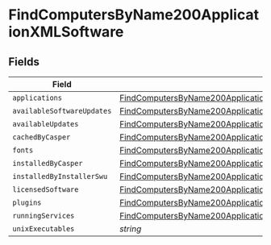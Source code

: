 # FindComputersByName200ApplicationXMLSoftware


## Fields

| Field                                                                                                                                                                     | Type                                                                                                                                                                      | Required                                                                                                                                                                  | Description                                                                                                                                                               |
| ------------------------------------------------------------------------------------------------------------------------------------------------------------------------- | ------------------------------------------------------------------------------------------------------------------------------------------------------------------------- | ------------------------------------------------------------------------------------------------------------------------------------------------------------------------- | ------------------------------------------------------------------------------------------------------------------------------------------------------------------------- |
| `applications`                                                                                                                                                            | [FindComputersByName200ApplicationXMLSoftwareApplications](../../models/operations/findcomputersbyname200applicationxmlsoftwareapplications.md)[]                         | :heavy_minus_sign:                                                                                                                                                        | N/A                                                                                                                                                                       |
| `availableSoftwareUpdates`                                                                                                                                                | [FindComputersByName200ApplicationXMLSoftwareAvailableSoftwareUpdates](../../models/operations/findcomputersbyname200applicationxmlsoftwareavailablesoftwareupdates.md)[] | :heavy_minus_sign:                                                                                                                                                        | N/A                                                                                                                                                                       |
| `availableUpdates`                                                                                                                                                        | [FindComputersByName200ApplicationXMLSoftwareAvailableUpdates](../../models/operations/findcomputersbyname200applicationxmlsoftwareavailableupdates.md)[]                 | :heavy_minus_sign:                                                                                                                                                        | N/A                                                                                                                                                                       |
| `cachedByCasper`                                                                                                                                                          | [FindComputersByName200ApplicationXMLSoftwareCachedByCasper](../../models/operations/findcomputersbyname200applicationxmlsoftwarecachedbycasper.md)[]                     | :heavy_minus_sign:                                                                                                                                                        | N/A                                                                                                                                                                       |
| `fonts`                                                                                                                                                                   | [FindComputersByName200ApplicationXMLSoftwareFonts](../../models/operations/findcomputersbyname200applicationxmlsoftwarefonts.md)[]                                       | :heavy_minus_sign:                                                                                                                                                        | N/A                                                                                                                                                                       |
| `installedByCasper`                                                                                                                                                       | [FindComputersByName200ApplicationXMLSoftwareInstalledByCasper](../../models/operations/findcomputersbyname200applicationxmlsoftwareinstalledbycasper.md)[]               | :heavy_minus_sign:                                                                                                                                                        | N/A                                                                                                                                                                       |
| `installedByInstallerSwu`                                                                                                                                                 | [FindComputersByName200ApplicationXMLSoftwareInstalledByInstallerSwu](../../models/operations/findcomputersbyname200applicationxmlsoftwareinstalledbyinstallerswu.md)[]   | :heavy_minus_sign:                                                                                                                                                        | N/A                                                                                                                                                                       |
| `licensedSoftware`                                                                                                                                                        | [FindComputersByName200ApplicationXMLSoftwareLicensedSoftware](../../models/operations/findcomputersbyname200applicationxmlsoftwarelicensedsoftware.md)[]                 | :heavy_minus_sign:                                                                                                                                                        | N/A                                                                                                                                                                       |
| `plugins`                                                                                                                                                                 | [FindComputersByName200ApplicationXMLSoftwarePlugins](../../models/operations/findcomputersbyname200applicationxmlsoftwareplugins.md)[]                                   | :heavy_minus_sign:                                                                                                                                                        | N/A                                                                                                                                                                       |
| `runningServices`                                                                                                                                                         | [FindComputersByName200ApplicationXMLSoftwareRunningServices](../../models/operations/findcomputersbyname200applicationxmlsoftwarerunningservices.md)[]                   | :heavy_minus_sign:                                                                                                                                                        | N/A                                                                                                                                                                       |
| `unixExecutables`                                                                                                                                                         | *string*                                                                                                                                                                  | :heavy_minus_sign:                                                                                                                                                        | N/A                                                                                                                                                                       |